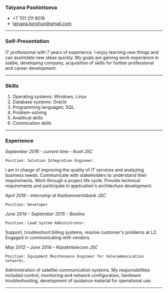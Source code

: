  ### **Tatyana Pashintseva**


* +7 701 211 8019
* tatyana.korshun@gmail.com
***
### **Self-Presentation**
   IT professional with 7 years of experience. I enjoy learning new things and can assimilate new ideas quickly.
   My goals are gaining work experience in stable, developing company, 
   acquisition of skills for further professional and career development.
***
### **Skills**
1. Operating systems: Windows, Linux
2. Database systems: Oracle
3. Programming languages: SQL
4. Problem-solving
5. Analitical skills
6. Commication skills
***
### **Experience**
*September 2016 - current time - Kcell JSC*
 
   	Position: Solution Integration Engineer.
   I am in charge of improving the quality of IT services and analyzing business needs. Communicate with stakeholders to understand their requirements. Work through a project life cycle. Provide technical requirements and participate in application's architecture development.

*April 2016 - internship at Kazkommertsbank JSC*
 
   	Position: Developer

 *June 2014 – September 2015 – Beeline*
 
 	Position: Lead System Administrator.
   Support, troubleshoot billing systems, resolve customer's problems at L2. Engaged in communicating with vendors.
 

*May 2012 – June 2014 – Kazakhtelecom JSC*

   	Position: Equipment Maintenance Engineer for telecommunication networks.
   Administration of satellite communication systems. My responsibilities included control, monitoring and network configuration, hardware troubleshooting, development of quidance material for operational use.
 
***
